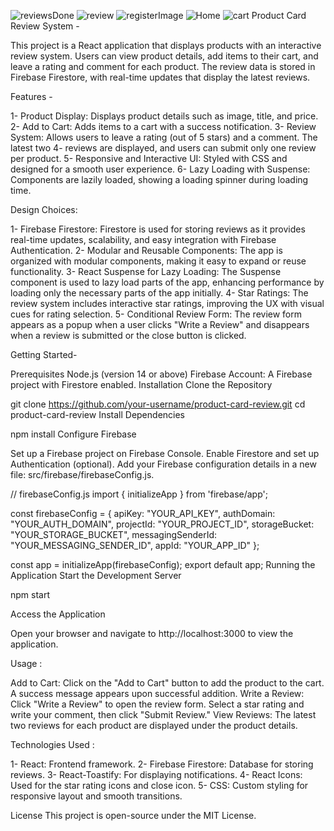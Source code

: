 ![reviewsDone](https://github.com/user-attachments/assets/0428edc4-f1d2-45d0-b591-9a63932aec37)
![review](https://github.com/user-attachments/assets/fb7a0449-b39b-42fe-8f3f-f7b49360b3ac)
![registerImage](https://github.com/user-attachments/assets/0c6f05b4-ab99-404c-83d5-b8d6fc16fb4a)
![Home](https://github.com/user-attachments/assets/ddc88cad-47a6-4144-933d-a23cc09aa16b)
![cart](https://github.com/user-attachments/assets/3972bbc3-d746-47a7-832a-32b5ede980bd)
Product Card Review System - 

This project is a React application that displays products with an interactive review system. Users can view product details, add items to their cart, and leave a rating and comment for each product. The review data is stored in Firebase Firestore, with real-time updates that display the latest reviews.

Features -

1- Product Display: Displays product details such as image, title, and price.
2- Add to Cart: Adds items to a cart with a success notification.
3- Review System: Allows users to leave a rating (out of 5 stars) and a comment. The latest two 4- reviews are displayed, and users can submit only one review per product.
5- Responsive and Interactive UI: Styled with CSS and designed for a smooth user experience.
6- Lazy Loading with Suspense: Components are lazily loaded, showing a loading spinner during     loading time.


Design Choices:

1- Firebase Firestore: Firestore is used for storing reviews as it provides real-time updates, scalability, and easy integration with Firebase Authentication.
2- Modular and Reusable Components: The app is organized with modular components, making it easy to expand or reuse functionality.
3- React Suspense for Lazy Loading: The Suspense component is used to lazy load parts of the app, enhancing performance by loading only the necessary parts of the app initially.
4- Star Ratings: The review system includes interactive star ratings, improving the UX with visual cues for rating selection.
5- Conditional Review Form: The review form appears as a popup when a user clicks "Write a Review" and disappears when a review is submitted or the close button is clicked.


Getting Started- 

Prerequisites
Node.js (version 14 or above)
Firebase Account: A Firebase project with Firestore enabled.
Installation
Clone the Repository


git clone https://github.com/your-username/product-card-review.git
cd product-card-review
Install Dependencies


npm install
Configure Firebase

Set up a Firebase project on Firebase Console.
Enable Firestore and set up Authentication (optional).
Add your Firebase configuration details in a new file: src/firebase/firebaseConfig.js.
 
// firebaseConfig.js
import { initializeApp } from 'firebase/app';

const firebaseConfig = {
  apiKey: "YOUR_API_KEY",
  authDomain: "YOUR_AUTH_DOMAIN",
  projectId: "YOUR_PROJECT_ID",
  storageBucket: "YOUR_STORAGE_BUCKET",
  messagingSenderId: "YOUR_MESSAGING_SENDER_ID",
  appId: "YOUR_APP_ID"
};

const app = initializeApp(firebaseConfig);
export default app;
Running the Application
Start the Development Server

npm start

Access the Application

Open your browser and navigate to http://localhost:3000 to view the application.

Usage :

Add to Cart: Click on the "Add to Cart" button to add the product to the cart. A success message appears upon successful addition.
Write a Review: Click "Write a Review" to open the review form. Select a star rating and write your comment, then click "Submit Review."
View Reviews: The latest two reviews for each product are displayed under the product details.

Technologies Used :

1- React: Frontend framework.
2- Firebase Firestore: Database for storing reviews.
3- React-Toastify: For displaying notifications.
4- React Icons: Used for the star rating icons and close icon.
5- CSS: Custom styling for responsive layout and smooth transitions.


License
This project is open-source under the MIT License.
